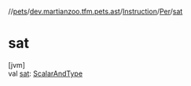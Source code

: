 //[pets](../../../../index.md)/[dev.martianzoo.tfm.pets.ast](../../index.md)/[Instruction](../index.md)/[Per](index.md)/[sat](sat.md)

# sat

[jvm]\
val [sat](sat.md): [ScalarAndType](../../-scalar-and-type/index.md)
